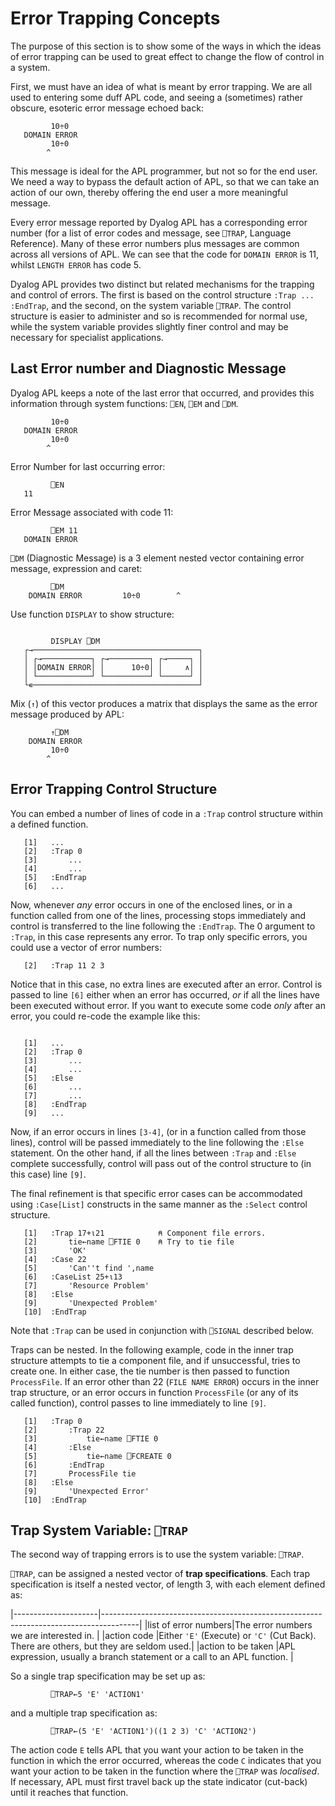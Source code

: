 <h1 class="heading"><span class="name">Error Trapping Concepts</span></h1>

The purpose of this section is to show some of the ways in which the ideas of error trapping can be used to great effect to change the flow of control in a system.

First, we must have an idea of what is meant by error trapping. We are all used to entering some duff APL code, and seeing a (sometimes) rather obscure, esoteric error message echoed back:
```apl
         10÷0
   DOMAIN ERROR
         10÷0
        ^
```

This message is ideal for the APL programmer, but not so for the end user. We need a way to bypass the default action of APL, so that we can take an action of our own, thereby offering the end user a more meaningful message.

Every error message reported by Dyalog APL has a corresponding error number (for a list of error codes and message, see `⎕TRAP`, Language Reference). Many of these error numbers plus messages are common across all versions of APL. We can see that the code for `DOMAIN ERROR` is 11, whilst `LENGTH ERROR` has code 5.

Dyalog APL provides two distinct but related mechanisms for the trapping and control of errors. The first is based on the control structure `:Trap ... :EndTrap`, and the second, on the system variable `⎕TRAP`. The control structure is easier to administer and so is recommended for normal use, while the system variable provides slightly finer control and may be necessary for specialist applications.

## Last Error number and Diagnostic Message

Dyalog APL keeps a note of the last error that occurred, and provides this information through system functions: `⎕EN`, `⎕EM` and `⎕DM`.
```apl
         10÷0
   DOMAIN ERROR
         10÷0
        ^
```

Error Number for last occurring error:
```apl
         ⎕EN
   11
```

Error Message associated with code 11:
```apl
         ⎕EM 11
   DOMAIN ERROR
```

`⎕DM` (Diagnostic Message) is a 3 element nested vector containing error message, expression and caret:
```apl
         ⎕DM
    DOMAIN ERROR         10÷0        ^
```

Use function `DISPLAY` to show structure:
```apl

         DISPLAY ⎕DM
   ┌→─────────────────────────────────────┐
   │ ┌→───────────┐ ┌→─────────┐ ┌→─────┐ │
   │ │DOMAIN ERROR│ │      10÷0│ │     ∧│ │
   │ └────────────┘ └──────────┘ └──────┘ │
   └∊─────────────────────────────────────┘
```

Mix (`↑`) of this vector produces a matrix that displays the same as the error message produced by APL:
```apl
         ↑⎕DM
    DOMAIN ERROR
         10÷0
        ^
```

## Error Trapping Control Structure

You can embed a number of lines of code in a `:Trap` control structure within a defined function.
```apl
   [1]   ...
   [2]   :Trap 0
   [3]       ...
   [4]       ...
   [5]   :EndTrap
   [6]   ...
```

Now, whenever *any* error occurs in one of the enclosed lines, or in a function called from one of the lines, processing stops immediately and control is transferred to the line following the `:EndTrap`. The 0 argument to `:Trap`, in this case represents any error. To trap only specific errors, you could use a vector of error numbers:
```apl
   [2]   :Trap 11 2 3
```

Notice that in this case, no extra lines are executed after an error. Control is passed to line `[6]` either when an error has occurred, *or* if all the lines have been executed without error. If you want to execute some code *only* after an error, you could re-code the example like this:
```apl
 
   [1]   ...
   [2]   :Trap 0
   [3]       ...
   [4]       ...
   [5]   :Else
   [6]       ...
   [7]       ...
   [8]   :EndTrap
   [9]   ...
```

Now, if an error occurs in lines `[3-4]`, (or in a function called from those lines), control will be passed immediately to the line following the `:Else` statement. On the other hand, if all the lines between `:Trap` and `:Else` complete successfully, control will pass out of the control structure to (in this case) line `[9]`.

The final refinement is that specific error cases can be accommodated using `:Case[List]` constructs in the same manner as the `:Select` control structure.
```apl
   [1]   :Trap 17+⍳21            ⍝ Component file errors.
   [2]       tie←name ⎕FTIE 0    ⍝ Try to tie file
   [3]       'OK'
   [4]   :Case 22
   [5]       'Can''t find ',name
   [6]   :CaseList 25+⍳13
   [7]       'Resource Problem'
   [8]   :Else
   [9]       'Unexpected Problem'
   [10]  :EndTrap
```

Note that `:Trap` can be used in conjunction with `⎕SIGNAL` described below.

Traps can be nested. In the following example, code in the inner trap structure attempts to tie a component file, and if unsuccessful, tries to create one. In either case, the tie number is then passed to function `ProcessFile`. If an error other than 22 (`FILE NAME ERROR`) occurs in the inner trap structure, or an error occurs in function `ProcessFile` (or any of its called function), control passes to line immediately to line `[9]`.
```apl
   [1]   :Trap 0
   [2]       :Trap 22
   [3]           tie←name ⎕FTIE 0
   [4]       :Else
   [5]           tie←name ⎕FCREATE 0
   [6]       :EndTrap
   [7]       ProcessFile tie 
   [8]   :Else
   [9]       'Unexpected Error'
   [10]  :EndTrap
```

## Trap System Variable: `⎕TRAP`

The second way of trapping errors is to use the system variable: `⎕TRAP`.

`⎕TRAP`, can be assigned a nested vector of **trap specifications**. Each trap specification is itself a nested vector, of length 3, with each element defined as:

|---------------------|---------------------------------------------------------------------------------------|
|list of error numbers|The error numbers we are interested in.                                                |
|action code          |Either `'E'` (Execute) or `'C'` (Cut Back). There are others, but they are seldom used.|
|action to be taken   |APL expression, usually a branch statement or a call to an APL function.               |

So a single trap specification may be set up as:
```apl
         ⎕TRAP←5 'E' 'ACTION1'
```

and a multiple trap specification as:
```apl
         ⎕TRAP←(5 'E' 'ACTION1')((1 2 3) 'C' 'ACTION2')
```

The action code `E` tells APL that you want your action to be taken in the function in which the error occurred, whereas the code `C` indicates that you want your action to be taken in the function where the `⎕TRAP` was *localised*. If necessary, APL must first travel back up the state indicator (cut-back) until it reaches that function.
